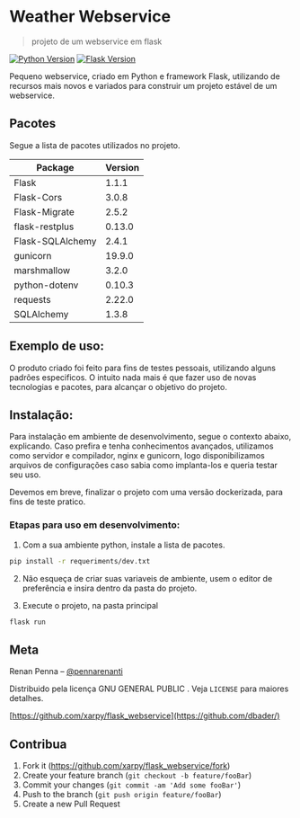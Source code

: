 # Weather Webservice
> projeto de um webservice em flask

[![Python Version][python-image]][python-url]
[![Flask Version][flask-image]][flask-url]

Pequeno webservice, criado em Python e framework Flask, utilizando de recursos mais novos e variados para construir um projeto estável de um webservice.

## Pacotes

Segue a lista de pacotes utilizados no projeto.

Package           | Version  |
------------------| ---------|
Flask             | 1.1.1    |
Flask-Cors        | 3.0.8    |
Flask-Migrate     | 2.5.2    |
flask-restplus    | 0.13.0   |
Flask-SQLAlchemy  | 2.4.1    |
gunicorn          | 19.9.0   |
marshmallow       | 3.2.0    |
python-dotenv     | 0.10.3   |
requests          | 2.22.0   |
SQLAlchemy        | 1.3.8    |


## Exemplo de uso:

O produto criado foi feito para fins de testes pessoais, utilizando alguns padrões especificos. O intuito nada mais é que fazer uso de novas tecnologias e pacotes, para alcançar o objetivo do projeto.


## Instalação:

Para instalação em ambiente de desenvolvimento, segue o contexto abaixo, explicando. Caso prefira e tenha conhecimentos avançados, utilizamos como servidor e compilador, nginx e gunicorn, logo disponibilizamos arquivos de configurações caso sabia como implanta-los e queria testar seu uso.

Devemos em breve, finalizar o projeto com uma versão dockerizada, para fins de teste pratico.

### Etapas para uso em desenvolvimento:
1. Com a sua ambiente python, instale a lista de pacotes.
```sh
pip install -r requeriments/dev.txt
```
2. Não esqueça de criar suas variaveis de ambiente, usem o editor de preferência e insira dentro da pasta do projeto.

3. Execute o projeto, na pasta principal
```sh
flask run
```

## Meta

Renan Penna – [@pennarenanti](https://twitter.com/dbader_org)

Distribuido pela licença GNU GENERAL PUBLIC . Veja ``LICENSE`` para maiores detalhes.

[https://github.com/xarpy/flask_webservice](https://github.com/dbader/)

## Contribua

1. Fork it (<https://github.com/xarpy/flask_webservice/fork>)
2. Create your feature branch (`git checkout -b feature/fooBar`)
3. Commit your changes (`git commit -am 'Add some fooBar'`)
4. Push to the branch (`git push origin feature/fooBar`)
5. Create a new Pull Request

<!-- Markdown link & img dfn's -->
[python-image]: https://img.shields.io/badge/python-v3.7-blue
[flask-image]: https://img.shields.io/badge/flask-v1.1.1-blue
[python-url]: https://www.python.org/downloads/release/python-374/
[flask-url]: https://img.shields.io/pypi/pyversions/flask